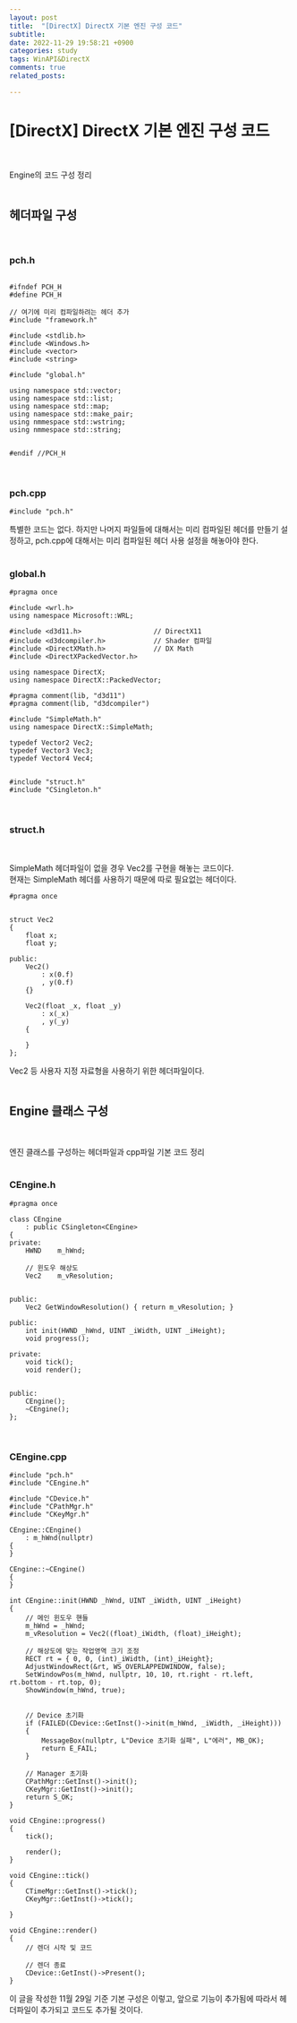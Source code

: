 ```yaml
---
layout: post
title:  "[DirectX] DirectX 기본 엔진 구성 코드"
subtitle:  
date: 2022-11-29 19:58:21 +0900
categories: study
tags: WinAPI&DirectX
comments: true
related_posts:

---
```


# [DirectX] DirectX 기본 엔진 구성 코드<br/>
<br/>

Engine의 코드 구성 정리<br/>
<br/>

## 헤더파일 구성<br/>
<br/>

### pch.h<br/>

```

#ifndef PCH_H
#define PCH_H

// 여기에 미리 컴파일하려는 헤더 추가
#include "framework.h"

#include <stdlib.h>
#include <Windows.h>
#include <vector>
#include <string>

#include "global.h"

using namespace std::vector;
using namespace std::list;
using namespace std::map;
using namespace std::make_pair;
using nmmespace std::wstring;
using nmmespace std::string;


#endif //PCH_H

```
<br/>

### pch.cpp<br/>

```
#include "pch.h"
```

특별한 코드는 없다. 하지만 나머지 파일들에 대해서는 미리 컴파일된 헤더를 만들기 설정하고, pch.cpp에 대해서는 미리 컴파일된 헤더 사용 설정을 해놓아야 한다.<br/>
<br/>

### global.h<br/>

```
#pragma once

#include <wrl.h>
using namespace Microsoft::WRL;

#include <d3d11.h>					// DirectX11
#include <d3dcompiler.h>			// Shader 컴파일
#include <DirectXMath.h>			// DX Math
#include <DirectXPackedVector.h>	

using namespace DirectX;
using namespace DirectX::PackedVector;

#pragma comment(lib, "d3d11")
#pragma comment(lib, "d3dcompiler")

#include "SimpleMath.h"
using namespace DirectX::SimpleMath;

typedef Vector2 Vec2;
typedef Vector3 Vec3;
typedef Vector4 Vec4;


#include "struct.h"
#include "CSingleton.h"
```

<br/>

### struct.h<br/>
<br/>

SimpleMath 헤더파일이 없을 경우 Vec2를 구현을 해놓는 코드이다.<br/>
현재는 SimpleMath 헤더를 사용하기 때문에 따로 필요없는 헤더이다.<br/>

```
#pragma once


struct Vec2
{
	float x;
	float y;

public:
	Vec2()
		: x(0.f)
		, y(0.f)
	{}

	Vec2(float _x, float _y)
		: x(_x)
		, y(_y)
	{

	}
};

```

Vec2 등 사용자 지정 자료형을 사용하기 위한 헤더파일이다.<br/>
<Br/>

## Engine 클래스 구성<br/>
<br/>

엔진 클래스를 구성하는 헤더파일과 cpp파일 기본 코드 정리<br/>
<br/>

### CEngine.h<br/>

```
#pragma once

class CEngine
	: public CSingleton<CEngine>
{
private:
	HWND	m_hWnd;

	// 윈도우 해상도
	Vec2	m_vResolution;
	

public:
	Vec2 GetWindowResolution() { return m_vResolution; }

public:
	int init(HWND _hWnd, UINT _iWidth, UINT _iHeight);
	void progress();

private:
	void tick();
	void render();


public:
	CEngine();
	~CEngine();
};

```
<br/>

### CEngine.cpp<br/>

```
#include "pch.h"
#include "CEngine.h"

#include "CDevice.h"
#include "CPathMgr.h"
#include "CKeyMgr.h"

CEngine::CEngine()
	: m_hWnd(nullptr)
{
}

CEngine::~CEngine()
{
}

int CEngine::init(HWND _hWnd, UINT _iWidth, UINT _iHeight)
{
	// 메인 윈도우 핸들
	m_hWnd = _hWnd;
	m_vResolution = Vec2((float)_iWidth, (float)_iHeight);

	// 해상도에 맞는 작업영역 크기 조정
	RECT rt = { 0, 0, (int)_iWidth, (int)_iHeight};
	AdjustWindowRect(&rt, WS_OVERLAPPEDWINDOW, false);
	SetWindowPos(m_hWnd, nullptr, 10, 10, rt.right - rt.left, rt.bottom - rt.top, 0);
	ShowWindow(m_hWnd, true);


	// Device 초기화
	if (FAILED(CDevice::GetInst()->init(m_hWnd, _iWidth, _iHeight)))
	{
		MessageBox(nullptr, L"Device 초기화 실패", L"에러", MB_OK);
		return E_FAIL;
	}

	// Manager 초기화
	CPathMgr::GetInst()->init();
	CKeyMgr::GetInst()->init();
	return S_OK;
}

void CEngine::progress()
{
	tick();

	render();
}

void CEngine::tick()
{
	CTimeMgr::GetInst()->tick();
	CKeyMgr::GetInst()->tick();

}

void CEngine::render()
{
    // 렌더 시작 및 코드

	// 렌더 종료
	CDevice::GetInst()->Present();
}

```

이 글을 작성한 11월 29일 기준 기본 구성은 이렇고, 앞으로 기능이 추가됨에 따라서 헤더파일이 추가되고 코드도 추가될 것이다.<br/>
